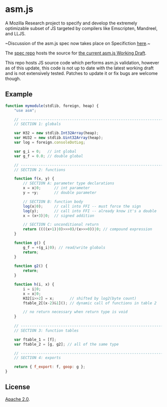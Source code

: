 # asm.js

A Mozilla Research project to specify and develop the extremely optimizable subset of JS targeted by compilers like Emscripten, Mandreel, and LLJS.

~Discussion of the asm.js spec now takes place on Specifiction [here](http://discourse.specifiction.org/c/asm-js).~

The [spec repo](https://github.com/asm-js/spec) hosts the source for
[the current asm.js Working Draft](http://asmjs.org/spec/latest/).

This repo hosts JS source code which performs asm.js validation, however
as of this update, this code is not up to date with the latest working draft and is
not extensively tested. Patches to update it or fix bugs are welcome though.

## Example

```javascript
function mymodule(stdlib, foreign, heap) {
    "use asm";

    // -------------------------------------------------------------------------
    // SECTION 1: globals

    var H32 = new stdlib.Int32Array(heap);
    var HU32 = new stdlib.Uint32Array(heap);
    var log = foreign.consoleDotLog;

    var g_i = 0;   // int global
    var g_f = 0.0; // double global

    // -------------------------------------------------------------------------
    // SECTION 2: functions

    function f(x, y) {
        // SECTION A: parameter type declarations
        x = x|0;      // int parameter
        y = +y;       // double parameter

        // SECTION B: function body
        log(x|0);     // call into FFI -- must force the sign
        log(y);       // call into FFI -- already know it's a double
        x = (x+3)|0;  // signed addition

        // SECTION C: unconditional return
        return ((((x+1)|0)>>>0)/(x>>>0))|0; // compound expression
    }

    function g() {
        g_f = +(g_i|0); // read/write globals
        return;
    }
    
    function g2() {
        return;
    }

    function h(i, x) {
        i = i|0;
        x = x|0;
        H32[i>>2] = x;       // shifted by log2(byte count)
        ftable_2[(x-2)&1](); // dynamic call of functions in table 2

        // no return necessary when return type is void
    }
    
    // -------------------------------------------------------------------------
    // SECTION 3: function tables

    var ftable_1 = [f];
    var ftable_2 = [g, g2]; // all of the same type

    // -------------------------------------------------------------------------
    // SECTION 4: exports

    return { f_export: f, goop: g };
}
```

## License

[Apache 2.0](http://www.apache.org/licenses/LICENSE-2.0).
